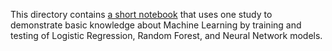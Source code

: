 
This directory contains <a href="diabetes_presentation.ipynb">a short notebook</a> that uses one study to demonstrate basic knowledge about Machine Learning by training and testing of Logistic Regression, Random Forest, and Neural Network models.
